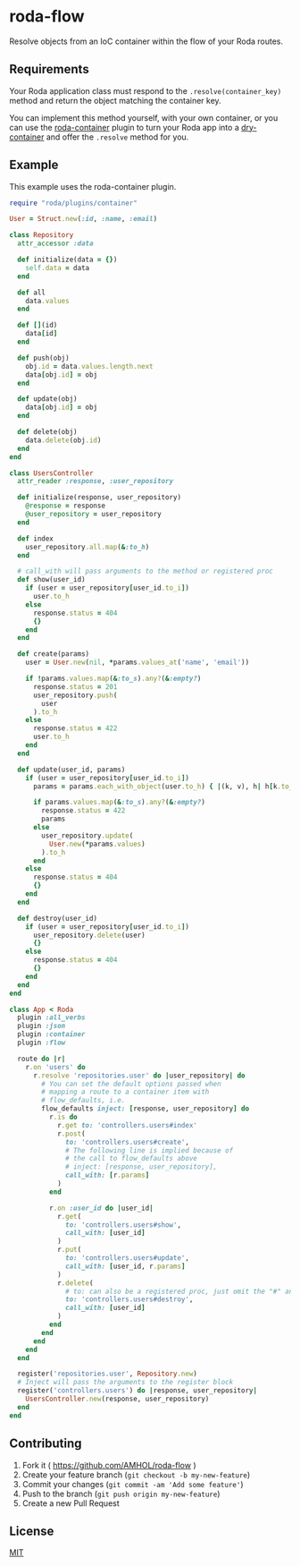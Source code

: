 # roda-flow

Resolve objects from an IoC container within the flow of your Roda routes.

## Requirements

Your Roda application class must respond to the `.resolve(container_key)` method and return the object matching the container key.

You can implement this method yourself, with your own container, or you can use the [roda-container](https://github.com/AMHOL/roda-container) plugin to turn your Roda app into a [dry-container](https://github.com/dry-rb/dry-container) and offer the `.resolve` method for you.

## Example

This example uses the roda-container plugin.

```ruby
require "roda/plugins/container"

User = Struct.new(:id, :name, :email)

class Repository
  attr_accessor :data

  def initialize(data = {})
    self.data = data
  end

  def all
    data.values
  end

  def [](id)
    data[id]
  end

  def push(obj)
    obj.id = data.values.length.next
    data[obj.id] = obj
  end

  def update(obj)
    data[obj.id] = obj
  end

  def delete(obj)
    data.delete(obj.id)
  end
end

class UsersController
  attr_reader :response, :user_repository

  def initialize(response, user_repository)
    @response = response
    @user_repository = user_repository
  end

  def index
    user_repository.all.map(&:to_h)
  end

  # call_with will pass arguments to the method or registered proc
  def show(user_id)
    if (user = user_repository[user_id.to_i])
      user.to_h
    else
      response.status = 404
      {}
    end
  end

  def create(params)
    user = User.new(nil, *params.values_at('name', 'email'))

    if !params.values.map(&:to_s).any?(&:empty?)
      response.status = 201
      user_repository.push(
        user
      ).to_h
    else
      response.status = 422
      user.to_h
    end
  end

  def update(user_id, params)
    if (user = user_repository[user_id.to_i])
      params = params.each_with_object(user.to_h) { |(k, v), h| h[k.to_sym] = v }

      if params.values.map(&:to_s).any?(&:empty?)
        response.status = 422
        params
      else
        user_repository.update(
          User.new(*params.values)
        ).to_h
      end
    else
      response.status = 404
      {}
    end
  end

  def destroy(user_id)
    if (user = user_repository[user_id.to_i])
      user_repository.delete(user)
      {}
    else
      response.status = 404
      {}
    end
  end
end

class App < Roda
  plugin :all_verbs
  plugin :json
  plugin :container
  plugin :flow

  route do |r|
    r.on 'users' do
      r.resolve 'repositories.user' do |user_repository| do
        # You can set the default options passed when
        # mapping a route to a container item with
        # flow_defaults, i.e.
        flow_defaults inject: [response, user_repository] do
          r.is do
            r.get to: 'controllers.users#index'
            r.post(
              to: 'controllers.users#create',
              # The following line is implied because of
              # the call to flow_defaults above
              # inject: [response, user_repository],
              call_with: [r.params]
            )
          end

          r.on :user_id do |user_id|
            r.get(
              to: 'controllers.users#show',
              call_with: [user_id]
            )
            r.put(
              to: 'controllers.users#update',
              call_with: [user_id, r.params]
            )
            r.delete(
              # to: can also be a registered proc, just omit the "#" and method name
              to: 'controllers.users#destroy',
              call_with: [user_id]
            )
          end
        end
      end
    end
  end

  register('repositories.user', Repository.new)
  # Inject will pass the arguments to the register block
  register('controllers.users') do |response, user_repository|
    UsersController.new(response, user_repository)
  end
end
```

## Contributing

1. Fork it ( https://github.com/AMHOL/roda-flow )
2. Create your feature branch (`git checkout -b my-new-feature`)
3. Commit your changes (`git commit -am 'Add some feature'`)
4. Push to the branch (`git push origin my-new-feature`)
5. Create a new Pull Request

## License

[MIT](LICENSE.txt)
